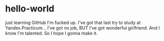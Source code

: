 # hello-world
just learning GitHub
I'm fucked up. I've got that last try to study at Yandex.Practicum...
I've got no job, BUT I've got wonderful girlfriend.
And I know I'm talented. So I hope I gonna make it.

